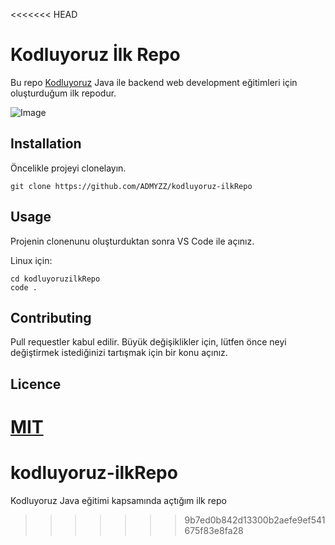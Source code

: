 <<<<<<< HEAD
# Kodluyoruz İlk Repo

Bu repo [Kodluyoruz](https://www.kodluyoruz.org/) Java ile backend web development eğitimleri için oluşturduğum ilk repodur.

![Image](https://camo.githubusercontent.com/facbb00dfb7301082c80099521d9d6164bb84258d3867e11596f7be39b8c7a21/68747470733a2f2f692e68697a6c69726573696d2e636f6d2f3935323435627a2e6a7067)

## Installation

Öncelikle projeyi clonelayın.

```
git clone https://github.com/ADMYZZ/kodluyoruz-ilkRepo

```
## Usage

Projenin clonenunu oluşturduktan sonra VS Code ile açınız.

Linux için:

```
cd kodluyoruzilkRepo
code .

```

## Contributing

Pull requestler kabul edilir. Büyük değişiklikler için, lütfen önce neyi değiştirmek istediğinizi tartışmak için bir konu açınız.

## Licence

[MIT](https://choosealicense.com/licenses/mit/)
=======
# kodluyoruz-ilkRepo
Kodluyoruz Java eğitimi kapsamında açtığım ilk repo
>>>>>>> 9b7ed0b842d13300b2aefe9ef541675f83e8fa28

